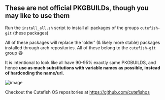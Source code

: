 ## These are not official PKGBUILDs, though you may like to use them

Run the `install_all.sh` script to install all packages of the groups `cutefish-git` (these packages)

All of these packages will replace the 'older' (& likely more stable) packages installed through arch repositories.
All of these belong to the `cutefish-git` group 😄

It is intentional to look like all have 90-95% exactly same PKGBUILDS, and hence **use as much substitutions with variable names as possible, instead of hardcoding the name/url.**

![image](https://user-images.githubusercontent.com/37269665/123068416-8089d480-d42f-11eb-9920-72cbc8fa3200.png)

Checkout the Cutefish OS repositories at https://github.com/cutefishos
